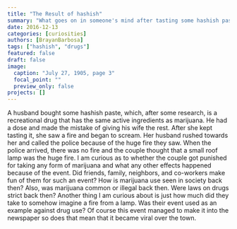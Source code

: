 ```yaml
---
title: "The Result of hashish"
summary: "What goes on in someone's mind after tasting some hashish paste"
date: 2016-12-13
categories: [curiosities]
authors: [BrayanBarbosa]
tags: ["hashish", "drugs"]
featured: false
draft: false
image:
  caption: "July 27, 1905, page 3"
  focal_point: ""
  preview_only: false
projects: []
---
```


A husband bought some hashish paste, which, after some research, is a recreational drug that has the same active ingredients as marijuana. He had a dose and made the mistake of giving his wife the rest. After she kept tasting it, she saw a fire and began to scream. Her husband rushed towards her and called the police because of the huge fire they saw. When the police arrived, there was no fire and the couple thought that a small roof lamp was the huge fire. I am curious as to whether the couple got punished for taking any form of marijuana and what any other effects happened because of the event. Did friends, family, neighbors, and co-workers make fun of them for such an event? How is marijuana use seen in society back then? Also, was marijuana common or illegal back then. Were laws on drugs strict back then? Another thing I am curious about is just how much did they take to somehow imagine a fire from a lamp. Was their event used as an example against drug use? Of course this event managed to make it into the newspaper so does that mean that it became viral over the town.
